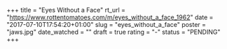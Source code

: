 +++
title = "Eyes Without a Face"
rt_url = "https://www.rottentomatoes.com/m/eyes_without_a_face_1962"
date = "2017-07-10T17:54:20+01:00"
slug = "eyes_without_a_face"
poster = "jaws.jpg"
date_watched = ""
draft = true
rating = "-"
status = "PENDING"
+++